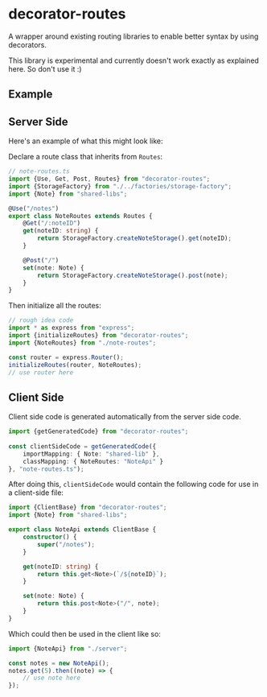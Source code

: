 decorator-routes
================

A wrapper around existing routing libraries to enable better syntax by using decorators.

This library is experimental and currently doesn't work exactly as explained here. So don't use it :)

## Example

## Server Side

Here's an example of what this might look like:

Declare a route class that inherits from `Routes`:

```typescript
// note-routes.ts
import {Use, Get, Post, Routes} from "decorator-routes";
import {StorageFactory} from "./../factories/storage-factory";
import {Note} from "shared-libs";

@Use("/notes")
export class NoteRoutes extends Routes {
    @Get("/:noteID")
    get(noteID: string) {
        return StorageFactory.createNoteStorage().get(noteID);
    }

    @Post("/")
    set(note: Note) {
        return StorageFactory.createNoteStorage().post(note);
    }
}
```

Then initialize all the routes:

```typescript
// rough idea code
import * as express from "express";
import {initializeRoutes} from "decorator-routes";
import {NoteRoutes} from "./note-routes";

const router = express.Router();
initializeRoutes(router, NoteRoutes);
// use router here
```

## Client Side

Client side code is generated automatically from the server side code.

```typescript
import {getGeneratedCode} from "decorator-routes";
    
const clientSideCode = getGeneratedCode({
    importMapping: { Note: "shared-lib" },
    classMapping: { NoteRoutes: "NoteApi" }
}, "note-routes.ts");
```
    
After doing this, `clientSideCode` would contain the following code for use in a client-side file:

```typescript
import {ClientBase} from "decorator-routes";
import {Note} from "shared-libs";

export class NoteApi extends ClientBase {
    constructor() {
        super("/notes");
    }

    get(noteID: string) {
        return this.get<Note>(`/${noteID}`);
    }

    set(note: Note) {
        return this.post<Note>("/", note);
    }
}
```

Which could then be used in the client like so:

```typescript
import {NoteApi} from "./server";

const notes = new NoteApi();
notes.get(5).then((note) => {
    // use note here
});
```
